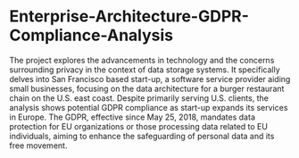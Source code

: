 # Enterprise-Architecture-GDPR-Compliance-Analysis

The project explores the advancements in technology and the concerns surrounding privacy in the context of data storage systems. It specifically delves into San Francisco based start-up, a software service provider aiding small businesses, focusing on the data architecture for a burger restaurant chain on the U.S. east coast. Despite primarily serving U.S. clients, the analysis shows potential GDPR compliance as start-up expands its services in Europe. The GDPR, effective since May 25, 2018, mandates data protection for EU organizations or those processing data related to EU individuals, aiming to enhance the safeguarding of personal data and its free movement.
